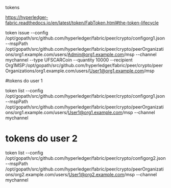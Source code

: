 tokens

https://hyperledger-fabric.readthedocs.io/en/latest/token/FabToken.html#the-token-lifecycle



token issue --config /opt/gopath/src/github.com/hyperledger/fabric/peer/crypto/configorg1.json --mspPath /opt/gopath/src/github.com/hyperledger/fabric/peer/crypto/peerOrganizations/org1.example.com/users/Admin@org1.example.com/msp --channel mychannel --type UFSCARCoin --quantity 10000 --recipient Org1MSP:/opt/gopath/src/github.com/hyperledger/fabric/peer/crypto/peerOrganizations/org1.example.com/users/User1@org1.example.com/msp

#tokens do user 1

token list --config /opt/gopath/src/github.com/hyperledger/fabric/peer/crypto/configorg1.json --mspPath /opt/gopath/src/github.com/hyperledger/fabric/peer/crypto/peerOrganizations/org1.example.com/users/User1@org1.example.com/msp --channel mychannel


# tokens do user 2

token list --config /opt/gopath/src/github.com/hyperledger/fabric/peer/crypto/configorg2.json --mspPath /opt/gopath/src/github.com/hyperledger/fabric/peer/crypto/peerOrganizations/org2.example.com/users/User1@org2.example.com/msp --channel mychannel


